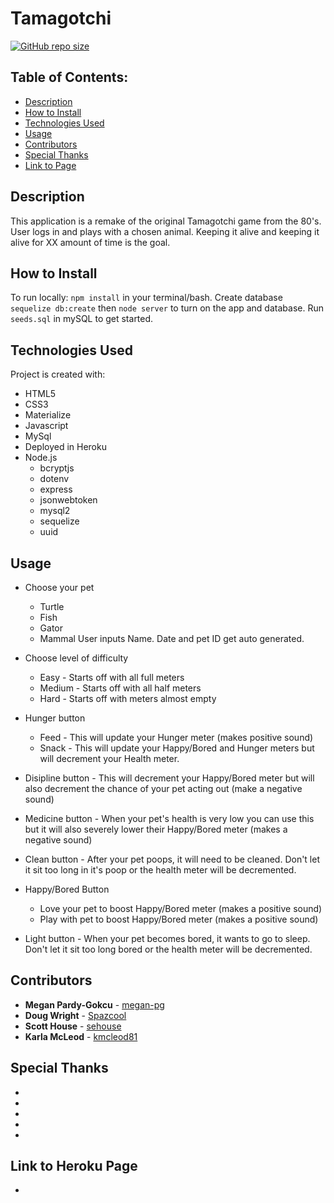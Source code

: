 # Tamagotchi

[![GitHub repo size](https://img.shields.io/github/repo-size/megan-pg/tamagotchi)](https://shields.io/)

<!-- ![image or animation of application](./assets/tamagotchi.png) -->

## Table of Contents:
* [Description](##Description)
* [How to Install](##How-to-Install)
* [Technologies Used](##Technologies-Used)
* [Usage](##Usage)
* [Contributors](##Contributors)
* [Special Thanks](##Special-Thanks)
* [Link to Page](##Link-to-Page)

## Description
This application is a remake of the original Tamagotchi game from the 80's. User logs in and plays with a chosen animal. Keeping it alive and keeping it alive for XX amount of time is the goal.

## How to Install
To run locally: `npm install` in your terminal/bash. Create database `sequelize db:create` then `node server` to turn on the app and database. Run `seeds.sql` in mySQL to get started.

## Technologies Used
Project is created with:
* HTML5
* CSS3
* Materialize
* Javascript
* MySql
* Deployed in Heroku
* Node.js
    * bcryptjs
    * dotenv
    * express
    * jsonwebtoken
    * mysql2
    * sequelize
    * uuid

## Usage
* Choose your pet
    * Turtle
    * Fish
    * Gator
    * Mammal
User inputs Name. Date and pet ID get auto generated.

* Choose level of difficulty 
    * Easy - Starts off with all full meters
    * Medium - Starts off with all half meters
    * Hard - Starts off with meters almost empty

* Hunger button
    * Feed - This will update your Hunger meter (makes positive sound)
    * Snack - This will update your Happy/Bored and Hunger meters but will decrement your Health meter.

* Disipline button - This will decrement your Happy/Bored meter but will also decrement the chance of your pet acting out (make a negative sound)

* Medicine button - When your pet's health is very low you can use this but it will also severely lower their Happy/Bored meter (makes a negative sound)

* Clean button - After your pet poops, it will need to be cleaned. Don't let it sit too long in it's poop or the health meter will be decremented.

* Happy/Bored Button
    * Love your pet to boost Happy/Bored meter (makes a positive sound)
    * Play with pet to boost Happy/Bored meter (makes a positive sound)

* Light button - When your pet becomes bored, it wants to go to sleep. Don't let it sit too long bored or the health meter will be decremented. 

## Contributors
* **Megan Pardy-Gokcu** - [megan-pg](https://github.com/megan-pg)
* **Doug Wright** - [Spazcool](https://github.com/Spazcool)
* **Scott House** - [sehouse](https://github.com/sehouse)
* **Karla McLeod** - [kmcleod81](https://github.com/kmcleod81)

## Special Thanks
* <!-- kudos -->
* <!-- kudos -->
* <!-- kudos -->
* <!-- kudos -->
* <!-- kudos -->

## Link to Heroku Page
* <!-- https://?.herokuapp.com/ -->

